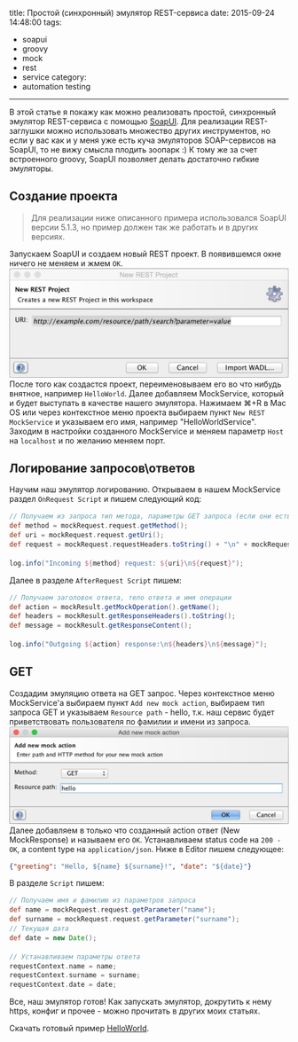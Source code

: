 title: Простой (синхронный) эмулятор REST-сервиса
date: 2015-09-24 14:48:00
tags:
   - soapui
   - groovy
   - mock
   - rest
   - service
category:
   - automation testing
---

В этой статье я покажу как можно реализовать простой, синхронный эмулятор REST-сервиса с помощью [SoapUI](http://soapui.org/). Для реализации REST-заглушки можно использовать множество других инструментов, но если у вас как и у меня уже есть куча эмуляторов SOAP-сервисов на SoapUI, то не вижу смысла плодить зоопарк :) К тому же за счет встроенного groovy, SoapUI позволяет делать достаточно гибкие эмуляторы.

<!-- more -->

## Создание проекта

>Для реализации ниже описанного примера использовался SoapUI версии 5.1.3, но пример должен так же работать и в других версиях.

Запускаем SoapUI и создаем новый REST проект. В появившемся окне ничего не меняем и жмем `ОК`.
![](/images/new_rest_project.png "New REST project")
После того как создастся проект, переименовываем его во что нибудь внятное, например `HelloWorld`. Далее добавляем MockService, который и будет выступать в качестве нашего эмулятора. Нажимаем ⌘+R в Mac OS или через контекстное меню проекта выбираем пункт `New REST MockService` и указываем его имя, например "HelloWorldService". Заходим в настройки созданного MockService и меняем параметр `Host` на `localhost` и по желанию меняем порт.

## Логирование запросов\ответов

Научим наш эмулятор логированию. Открываем в нашем MockService раздел `OnRequest Script` и пишем следующий код:
```groovy
// Получаем из запроса тип метода, параметры GET запроса (если они есть), заголовок запроса и его тело
def method = mockRequest.request.getMethod();
def uri = mockRequest.request.getUri();
def request = mockRequest.requestHeaders.toString() + "\n" + mockRequest.requestContent.toString();

log.info("Incoming ${method} request: ${uri}\n${request}");
```
Далее в разделе `AfterRequest Script` пишем:
```groovy
// Получаем заголовок ответа, тело ответа и имя операции
def action = mockResult.getMockOperation().getName();
def headers = mockResult.getResponseHeaders().toString();
def message = mockResult.getResponseContent();

log.info("Outgoing ${action} response:\n${headers}\n${message}");
```

## GET

Создадим эмуляцию ответа на GET запрос. Через контекстное меню MockService'а выбираем пункт `Add new mock action`, выбираем тип запроса GET и указываем `Resource path` - hello, т.к. наш сервис будет приветствовать пользователя по фамилии и имени из запроса.
![](/images/new_rest_mock_action.png "Add new mock action")
Далее добавляем в только что созданный action ответ (New MockResponse) и называем его `OK`. Устанавливаем status code на `200 - OK`, а content type на `application/json`. Ниже в Editor пишем следующее:
```json
{"greeting": "Hello, ${name} ${surname}!", "date": "${date}"}
```
В разделе `Script` пишем:
```groovy
// Получаем имя и фамилию из параметров запроса
def name = mockRequest.request.getParameter("name");
def surname = mockRequest.request.getParameter("surname");
// Текущая дата
def date = new Date();

// Устанавливаем параметры ответа
requestContext.name = name;
requestContext.surname = surname;
requestContext.date = date;
```

Все, наш эмулятор готов! Как запускать эмулятор, докрутить к нему https, конфиг и прочее - можно прочитать в других моих статьях.

Скачать готовый пример [HelloWorld](https://github.com/rmerkushin/soapui-synchronous-rest-service).